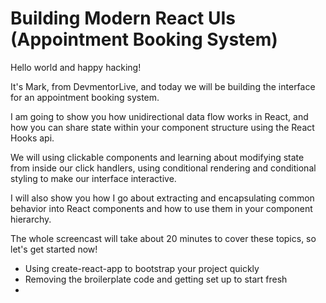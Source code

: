 # Building Modern React UIs (Appointment Booking System)

Hello world and happy hacking!

It's Mark, from DevmentorLive, and today we will be building the interface for an appointment booking system.

I am going to show you how unidirectional data flow works in React, and how you can share state within your component structure using the React Hooks api.

We will using clickable components and learning about modifying state from inside our click handlers, using conditional rendering and conditional styling to make our interface interactive.

I will also show you how I go about extracting and encapsulating common behavior into React components and how to use them in your component hierarchy.

The whole screencast will take about 20 minutes to cover these topics, so let's get started now!


- Using create-react-app to bootstrap your project quickly
- Removing the broilerplate code and getting set up to start fresh
- 
